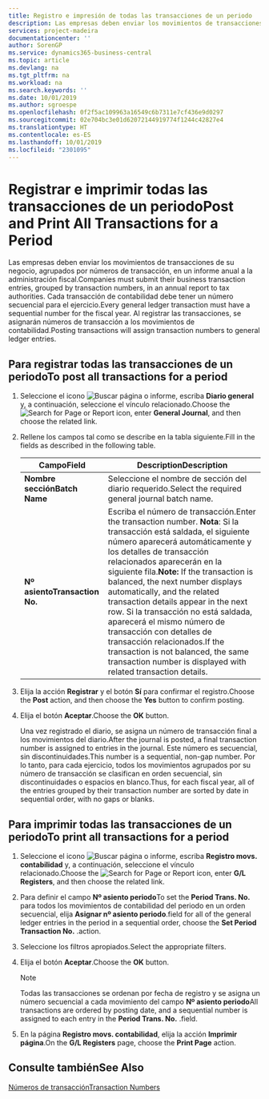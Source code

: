 ```yaml
---
title: Registro e impresión de todas las transacciones de un periodo
description: Las empresas deben enviar los movimientos de transacciones de su negocio, agrupados por números de transacción, en un informe anual a la administración fiscal.
services: project-madeira
documentationcenter: ''
author: SorenGP
ms.service: dynamics365-business-central
ms.topic: article
ms.devlang: na
ms.tgt_pltfrm: na
ms.workload: na
ms.search.keywords: ''
ms.date: 10/01/2019
ms.author: sgroespe
ms.openlocfilehash: 0f2f5ac109963a16549c6b7311e7cf436e9d0297
ms.sourcegitcommit: 02e704bc3e01d62072144919774f1244c42827e4
ms.translationtype: HT
ms.contentlocale: es-ES
ms.lasthandoff: 10/01/2019
ms.locfileid: "2301095"
---
```

# <a name="post-and-print-all-transactions-for-a-period"></a><span data-ttu-id="4283d-103">Registrar e imprimir todas las transacciones de un periodo</span><span class="sxs-lookup"><span data-stu-id="4283d-103">Post and Print All Transactions for a Period</span></span>
<span data-ttu-id="4283d-104">Las empresas deben enviar los movimientos de transacciones de su negocio, agrupados por números de transacción, en un informe anual a la administración fiscal.</span><span class="sxs-lookup"><span data-stu-id="4283d-104">Companies must submit their business transaction entries, grouped by transaction numbers, in an annual report to tax authorities.</span></span> <span data-ttu-id="4283d-105">Cada transacción de contabilidad debe tener un número secuencial para el ejercicio.</span><span class="sxs-lookup"><span data-stu-id="4283d-105">Every general ledger transaction must have a sequential number for the fiscal year.</span></span> <span data-ttu-id="4283d-106">Al registrar las transacciones, se asignarán números de transacción a los movimientos de contabilidad.</span><span class="sxs-lookup"><span data-stu-id="4283d-106">Posting transactions will assign transaction numbers to general ledger entries.</span></span>  

## <a name="to-post-all-transactions-for-a-period"></a><span data-ttu-id="4283d-107">Para registrar todas las transacciones de un periodo</span><span class="sxs-lookup"><span data-stu-id="4283d-107">To post all transactions for a period</span></span>  

1.  <span data-ttu-id="4283d-108">Seleccione el icono ![Buscar página o informe](../../media/ui-search/search_small.png "icono Buscar página o informe"), escriba **Diario general** y, a continuación, seleccione el vínculo relacionado.</span><span class="sxs-lookup"><span data-stu-id="4283d-108">Choose the ![Search for Page or Report](../../media/ui-search/search_small.png "Search for Page or Report icon") icon, enter **General Journal**, and then choose the related link.</span></span>  
2.  <span data-ttu-id="4283d-109">Rellene los campos tal como se describe en la tabla siguiente.</span><span class="sxs-lookup"><span data-stu-id="4283d-109">Fill in the fields as described in the following table.</span></span>  

    |<span data-ttu-id="4283d-110">Campo</span><span class="sxs-lookup"><span data-stu-id="4283d-110">Field</span></span>|<span data-ttu-id="4283d-111">Description</span><span class="sxs-lookup"><span data-stu-id="4283d-111">Description</span></span>|  
    |---------------------------------|---------------------------------------|  
    |<span data-ttu-id="4283d-112">**Nombre sección**</span><span class="sxs-lookup"><span data-stu-id="4283d-112">**Batch Name**</span></span>|<span data-ttu-id="4283d-113">Seleccione el nombre de sección del diario requerido.</span><span class="sxs-lookup"><span data-stu-id="4283d-113">Select the required general journal batch name.</span></span>|  
    |<span data-ttu-id="4283d-114">**Nº asiento**</span><span class="sxs-lookup"><span data-stu-id="4283d-114">**Transaction No.**</span></span>|<span data-ttu-id="4283d-115">Escriba el número de transacción.</span><span class="sxs-lookup"><span data-stu-id="4283d-115">Enter the transaction number.</span></span> <span data-ttu-id="4283d-116">**Nota**: Si la transacción está saldada, el siguiente número aparecerá automáticamente y los detalles de transacción relacionados aparecerán en la siguiente fila.</span><span class="sxs-lookup"><span data-stu-id="4283d-116">**Note:**  If the transaction is balanced, the next number displays automatically, and the related transaction details appear in the next row.</span></span> <span data-ttu-id="4283d-117">Si la transacción no está saldada, aparecerá el mismo número de transacción con detalles de transacción relacionados.</span><span class="sxs-lookup"><span data-stu-id="4283d-117">If the transaction is not balanced, the same transaction number is displayed with related transaction details.</span></span>|  

3.  <span data-ttu-id="4283d-118">Elija la acción **Registrar** y el botón **Sí** para confirmar el registro.</span><span class="sxs-lookup"><span data-stu-id="4283d-118">Choose the **Post** action, and then choose the **Yes** button to confirm posting.</span></span>  
4.  <span data-ttu-id="4283d-119">Elija el botón **Aceptar**.</span><span class="sxs-lookup"><span data-stu-id="4283d-119">Choose the **OK** button.</span></span>  

    <span data-ttu-id="4283d-120">Una vez registrado el diario, se asigna un número de transacción final a los movimientos del diario.</span><span class="sxs-lookup"><span data-stu-id="4283d-120">After the journal is posted, a final transaction number is assigned to entries in the journal.</span></span> <span data-ttu-id="4283d-121">Este número es secuencial, sin discontinuidades.</span><span class="sxs-lookup"><span data-stu-id="4283d-121">This number is a sequential, non-gap number.</span></span> <span data-ttu-id="4283d-122">Por lo tanto, para cada ejercicio, todos los movimientos agrupados por su número de transacción se clasifican en orden secuencial, sin discontinuidades o espacios en blanco.</span><span class="sxs-lookup"><span data-stu-id="4283d-122">Thus, for each fiscal year, all of the entries grouped by their transaction number are sorted by date in sequential order, with no gaps or blanks.</span></span>  

## <a name="to-print-all-transactions-for-a-period"></a><span data-ttu-id="4283d-123">Para imprimir todas las transacciones de un periodo</span><span class="sxs-lookup"><span data-stu-id="4283d-123">To print all transactions for a period</span></span>  

1.  <span data-ttu-id="4283d-124">Seleccione el icono ![Buscar página o informe](../../media/ui-search/search_small.png "icono Buscar página o informe"), escriba **Registro movs. contabilidad** y, a continuación, seleccione el vínculo relacionado.</span><span class="sxs-lookup"><span data-stu-id="4283d-124">Choose the ![Search for Page or Report](../../media/ui-search/search_small.png "Search for Page or Report icon") icon, enter **G/L Registers**, and then choose the related link.</span></span>  
2.  <span data-ttu-id="4283d-125">Para definir el campo **Nº asiento periodo**</span><span class="sxs-lookup"><span data-stu-id="4283d-125">To set the **Period Trans. No.**</span></span> <span data-ttu-id="4283d-126">para todos los movimientos de contabilidad del periodo en un orden secuencial, elija **Asignar nº asiento periodo**.</span><span class="sxs-lookup"><span data-stu-id="4283d-126">field for all of the general ledger entries in the period in a sequential order, choose the **Set Period Transaction No.**</span></span> <span data-ttu-id="4283d-127">.</span><span class="sxs-lookup"><span data-stu-id="4283d-127">action.</span></span>  
3.  <span data-ttu-id="4283d-128">Seleccione los filtros apropiados.</span><span class="sxs-lookup"><span data-stu-id="4283d-128">Select the appropriate filters.</span></span>  
4.  <span data-ttu-id="4283d-129">Elija el botón **Aceptar**.</span><span class="sxs-lookup"><span data-stu-id="4283d-129">Choose the **OK** button.</span></span>  

    > [!NOTE]  
    >  <span data-ttu-id="4283d-130">Todas las transacciones se ordenan por fecha de registro y se asigna un número secuencial a cada movimiento del campo **Nº asiento periodo**</span><span class="sxs-lookup"><span data-stu-id="4283d-130">All transactions are ordered by posting date, and a sequential number is assigned to each entry in the **Period Trans. No.**</span></span> <span data-ttu-id="4283d-131">.</span><span class="sxs-lookup"><span data-stu-id="4283d-131">field.</span></span>  

5.  <span data-ttu-id="4283d-132">En la página **Registro movs. contabilidad**, elija la acción **Imprimir página**.</span><span class="sxs-lookup"><span data-stu-id="4283d-132">On the **G/L Registers** page, choose the **Print Page** action.</span></span>  

## <a name="see-also"></a><span data-ttu-id="4283d-133">Consulte también</span><span class="sxs-lookup"><span data-stu-id="4283d-133">See Also</span></span>  
 [<span data-ttu-id="4283d-134">Números de transacción</span><span class="sxs-lookup"><span data-stu-id="4283d-134">Transaction Numbers</span></span>](transaction-numbers.md)
